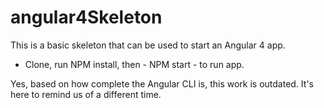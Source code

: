 # angular4Skeleton 
This is a basic skeleton that can be used to start an Angular 4 app.
- Clone, run NPM install, then - NPM start - to run app.

Yes, based on how complete the Angular CLI is, this work is outdated. It's here to remind us of a different time.
